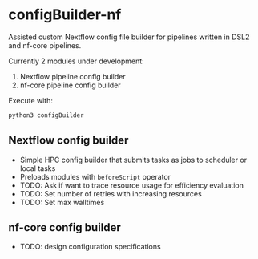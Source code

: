 # configBuilder-nf

Assisted custom Nextflow config file builder for pipelines written in DSL2 and nf-core pipelines. 

Currently 2 modules under development: 
1. Nextflow pipeline config builder 
2. nf-core pipeline config builder

Execute with:
```default
python3 configBuilder
```

## Nextflow config builder 

* Simple HPC config builder that submits tasks as jobs to scheduler or local tasks
* Preloads modules with `beforeScript` operator 
* TODO: Ask if want to trace resource usage for efficiency evaluation
* TODO: Set number of retries with increasing resources 
* TODO: Set max walltimes

## nf-core config builder 

* TODO: design configuration specifications 